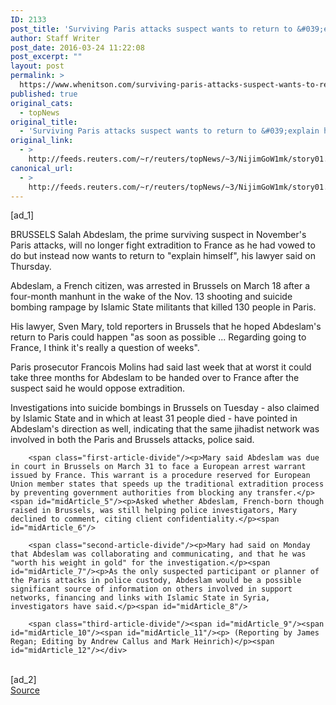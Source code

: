 ```yaml
---
ID: 2133
post_title: 'Surviving Paris attacks suspect wants to return to &#039;explain himself&#039;: lawyer'
author: Staff Writer
post_date: 2016-03-24 11:22:08
post_excerpt: ""
layout: post
permalink: >
  https://www.whenitson.com/surviving-paris-attacks-suspect-wants-to-return-to-explain-himself-lawyer/
published: true
original_cats:
  - topNews
original_title:
  - 'Surviving Paris attacks suspect wants to return to &#039;explain himself&#039;: lawyer'
original_link:
  - >
    http://feeds.reuters.com/~r/reuters/topNews/~3/NijimGoW1mk/story01.htm
canonical_url:
  - >
    http://feeds.reuters.com/~r/reuters/topNews/~3/NijimGoW1mk/story01.htm
---
```

 [ad_1]
<br><div id="articleText">
<span id="midArticle_start"/>

<span class="focusParagraph" readability="7"><p><span class="articleLocation">BRUSSELS</span> Salah Abdeslam, the prime surviving suspect in November's Paris attacks, will no longer fight extradition to France as he had vowed to do but instead now wants to return to "explain himself", his lawyer said on Thursday.</p></span><span id="midArticle_0"/><p>Abdeslam, a French citizen, was arrested in Brussels on March 18 after a four-month manhunt in the wake of the Nov. 13 shooting and suicide bombing rampage by Islamic State militants that killed 130 people in Paris.</p><span id="midArticle_1"/><p>His lawyer, Sven Mary, told reporters in Brussels that he hoped Abdeslam's return to Paris could happen "as soon as possible ... Regarding going to France, I think it's really a question of weeks".</p><span id="midArticle_2"/><p>Paris prosecutor Francois Molins had said last week that at worst it could take three months for Abdeslam to be handed over to France after the suspect said he would oppose extradition.</p><span id="midArticle_3"/><p>Investigations into suicide bombings in Brussels on Tuesday - also claimed by Islamic State and in which at least 31 people died - have pointed in Abdeslam's direction as well, indicating that the same jihadist network was involved in both the Paris and Brussels attacks, police said.</p><span id="midArticle_4"/>
        
        <span class="first-article-divide"/><p>Mary said Abdeslam was due in court in Brussels on March 31 to face a European arrest warrant issued by France. This warrant is a procedure reserved for European Union member states that speeds up the traditional extradition process by preventing government authorities from blocking any transfer.</p><span id="midArticle_5"/><p>Asked whether Abdeslam, French-born though raised in Brussels, was still helping police investigators, Mary declined to comment, citing client confidentiality.</p><span id="midArticle_6"/>
        
        <span class="second-article-divide"/><p>Mary had said on Monday that Abdeslam was collaborating and communicating, and that he was "worth his weight in gold" for the investigation.</p><span id="midArticle_7"/><p>As the only suspected participant or planner of the Paris attacks in police custody, Abdeslam would be a possible significant source of information on others involved in support networks, financing and links with Islamic State in Syria, investigators have said.</p><span id="midArticle_8"/>
        
        <span class="third-article-divide"/><span id="midArticle_9"/><span id="midArticle_10"/><span id="midArticle_11"/><p> (Reporting by James Regan; Editing by Andrew Callus and Mark Heinrich)</p><span id="midArticle_12"/></div>
<br>[ad_2]
<br><a href="http://feeds.reuters.com/~r/reuters/topNews/~3/NijimGoW1mk/story01.htm">Source </a>